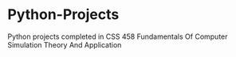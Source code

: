 # Python-Projects
Python projects completed in CSS 458 Fundamentals Of Computer Simulation Theory And Application
